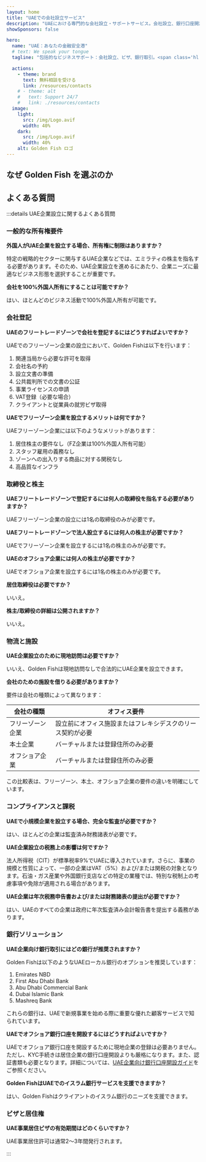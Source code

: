 ```yaml
---
layout: home
title: "UAEでの会社設立サービス"
description: "UAEにおける専門的な会社設立・サポートサービス。会社設立、銀行口座開設、税務、法務、ビザソリューションを提供。承認後のみ支払い。"
showSponsors: false

hero:
  name: "UAE：あなたの金融安全港"
  # text: We speak your tongue
  tagline: "包括的なビジネスサポート：会社設立、ビザ、銀行取引。<span class='hl'>成功報酬制</span>。"

  actions:
    - theme: brand
      text: 無料相談を受ける
      link: /resources/contacts
    # - theme: alt
    #   text: Support 24/7
    #   link: ./resources/contacts
  image:
    light:
      src: /img/Logo.avif
      width: 40%
    dark:
      src: /img/Logo.avif
      width: 40%
    alt: Golden Fish ロゴ
---
```


<FeatureCards :features="[
  {
    title: '会社設立ガイド',
    details: '**Free Zone、オフショア、Mainland、支店**での会社設立完全ガイド。',
    items: [
      'Free ZoneとMainlandで100%外国人所有が可能',
      '低税率 - 法人税9%のみ',
      '為替管理なし - 簡単な資本送金',
    ],
    linkText: '詳細を見る',
    link: '/uae-business/offer/company-registration/',
    icon: {
      light: '/img/iStock-2051326997.avif',
      dark: '/img/iStock-1448478309.jpg',
      alt: '会社設立ガイド'
    }
  },
  {
    title: '銀行口座開設',
    details: 'UAEの信頼できる銀行で、ビジネスまたは個人口座を簡単に開設。',
    items: [
      '政府承認のための包括的なPROサービス',
      '完全な銀行パッケージのセットアップ',
      '**96%の成功率**',
    ],
    linkText: '詳細を見る',
    link: '/uae-business/offer/banking/',
    icon: {
      light: '/img/iStock-2153786564.avif',
      dark: '/img/iStock-2166793628.avif',
      alt: '銀行サービス'
    }
  },
  {
    title: 'Golden Visaと居住権',
    details: 'スムーズな申請プロセスで長期居住のためのUAE **Golden Visa**を取得。',
    items: [
      '**6ヶ月ごとのUAE入国が不要**',
      '条件を満たせば10年間有効で更新可能',
      '92%の成功率',
    ],
    linkText: '詳細を見る',
    link: '/uae-business/offer/golden-visa/',
    icon: {
      light: '/img/iStock-1312241253.avif',
      dark: '/img/ILONMASKID.webp',
      alt: 'ビザサービス'
    }
  },
]" />

<FeatureCards :features="[
  {
    title: 'コンプライアンスサービス',
    details: '当社の専門家が、ESRレポートやUBO申告を含むUAEの複雑な規制要件をサポート。',
    items: [],
    linkText: '詳細を見る',
    link: '/uae-business/company-registration/Protect-Your-Business',
    icon: {
      light: '/img/iStock-1299393716.avif',
      dark: '/img/iStock-2149731304.avif',
      alt: 'コンプライアンスサービス'
    }
  },
  {
    title: '法人税・付加価値税',
    details: '連邦税務局（FTA）への法人税・付加価値税の義務を確実に遵守するための専門家によるアドバイス。',
    items: [],
    linkText: '詳細を見る',
    link: '/uae-business/company-registration/accounting-legal',
    icon: {
      light: '/img/iStock-1018285934.avif',
      dark: '/img/iStock-584576538.avif',
      alt: '税務サービス'
    }
  },
  {
    title: '法務サービス',
    details: '法務チームがM&A、企業再編、資金調達、紛争解決に関するUAEの法律についてアドバイス。',
    items: [],
    linkText: '詳細を見る',
    link: '/uae-business/company-registration/Protect-Your-Business',
    icon: {
      light: '/img/iStock-650045508.avif',
      dark: '/img/iStock-1498627598.avif',
      alt: '法務サービス'
    }
  },
  {
    title: '会計・給与計算',
    details: '当社の会計士が、採用コストを削減しながら、帳簿記帳、照合、給与計算、監査サポートを提供。',
    items: [],
    linkText: '詳細を見る',
    link: '/resources/contacts',
    icon: {
      light: '/img/iStock-1022793868.avif',
      dark: '/img/iStock-1320130292.jpg',
      alt: '会計サービス'
    }
  },
]" />

## なぜ Golden Fish を選ぶのか

<BenefitsList :features="[
  {
    icon: '🏢',
    title: 'UAEでの現地専門知識',
    text: 'ドバイの専門スタッフが、プロセスの各段階で専門的なガイダンスを提供します。'
  },
  {
    icon: '📊',
    title: '実証された成功率',
    text: '当社のプレミアム処理を通じて発行されたビザ、銀行口座、会社登録の承認率は90％以上です。'
  },
  {
    icon: '💸',
    title: '**成功報酬制**',
    text: '[承認後のみの支払い](/uae-business/benefits/success-based-fees)。隠れた費用のない完全な透明性。'
  },
]" />

## よくある質問

:::details UAE企業設立に関するよくある質問

### 一般的な所有権要件

**外国人がUAE企業を設立する場合、所有権に制限はありますか？**

特定の戦略的セクターに関与するUAE企業などでは、エミラティの株主を指名する必要があります。そのため、UAE企業設立を進めるにあたり、企業ニーズに最適なビジネス形態を選択することが重要です。

**会社を100%外国人所有にすることは可能ですか？**

はい、ほとんどのビジネス活動で100%外国人所有が可能です。

### 会社登記

**UAEのフリートレードゾーンで会社を登記するにはどうすればよいですか？**

UAEでのフリーゾーン企業の設立において、Golden Fishは以下を行います：

1. 関連当局から必要な許可を取得
2. 会社名の予約
3. 設立文書の準備
4. 公共裁判所での文書の公証
5. 事業ライセンスの申請
6. VAT登録（必要な場合）
7. クライアントと従業員の就労ビザ取得

**UAEでフリーゾーン企業を設立するメリットは何ですか？**

UAEフリーゾーン企業には以下のようなメリットがあります：

1. 居住株主の要件なし（FZ企業は100%外国人所有可能）
2. スタッフ雇用の義務なし
3. ゾーンへの出入りする商品に対する関税なし
4. 高品質なインフラ

### 取締役と株主

**UAEフリートレードゾーンで登記するには何人の取締役を指名する必要がありますか？**

UAEフリーゾーン企業の設立には1名の取締役のみが必要です。

**UAEフリートレードゾーンで法人設立するには何人の株主が必要ですか？**

UAEでフリーゾーン企業を設立するには1名の株主のみが必要です。

**UAEのオフショア企業には何人の株主が必要ですか？**

UAEでオフショア企業を設立するには1名の株主のみが必要です。

**居住取締役は必要ですか？**

いいえ。

**株主/取締役の詳細は公開されますか？**

いいえ。

### 物流と施設

**UAE企業設立のために現地訪問は必要ですか？**

いいえ、Golden Fishは現地訪問なしで合法的にUAE企業を設立できます。

**会社のための施設を借りる必要がありますか？**

要件は会社の種類によって異なります：

| 会社の種類 | オフィス要件 |
| ----------------- | --------------------------------------------------------------------------------------- |
| フリーゾーン企業 | 設立前にオフィス施設またはフレキシデスクのリース契約が必要 |
| 本土企業 | バーチャルまたは登録住所のみ必要 |
| オフショア企業 | バーチャルまたは登録住所のみ必要 |

この比較表は、フリーゾーン、本土、オフショア企業の要件の違いを明確にしています。

### コンプライアンスと課税

**UAEで小規模企業を設立する場合、完全な監査が必要ですか？**

はい、ほとんどの企業は監査済み財務諸表が必要です。

**UAE企業設立の税務上の影響は何ですか？**

法人所得税（CIT）が標準税率9%でUAEに導入されています。さらに、事業の規模と性質によって、一部の企業はVAT（5%）および/または関税の対象となります。石油・ガス産業や外国銀行支店などの特定の業種では、特別な税制上の考慮事項や免除が適用される場合があります。

**UAE企業は年次税務申告書および/または財務諸表の提出が必要ですか？**

はい、UAEのすべての企業は政府に年次監査済み会計報告書を提出する義務があります。

### 銀行ソリューション

**UAE企業向け銀行取引にはどの銀行が推奨されますか？**

Golden Fishは以下のようなUAEローカル銀行のオプションを推奨しています：

1. Emirates NBD
2. First Abu Dhabi Bank
3. Abu Dhabi Commercial Bank
4. Dubai Islamic Bank
5. Mashreq Bank

これらの銀行は、UAEで新規事業を始める際に重要な優れた顧客サービスで知られています。

**UAEでオフショア銀行口座を開設するにはどうすればよいですか？**

UAEでオフショア銀行口座を開設するために現地企業の登録は必要ありません。ただし、KYC手続きは居住企業の銀行口座開設よりも厳格になります。また、認証書類も必要となります。詳細については、[UAE企業向け銀行口座開設ガイド](./uae-business/company-registration/banking)をご参照ください。

**Golden FishはUAEでのイスラム銀行サービスを支援できますか？**

はい、Golden Fishはクライアントのイスラム銀行のニーズを支援できます。

### ビザと居住権

**UAE事業居住ビザの有効期間はどのくらいですか？**

UAE事業居住許可は通常2〜3年間発行されます。

:::

<ContactFormModalNav buttonText="無料相談を受ける" formStyle="display: block; margin: 3rem auto;"/>